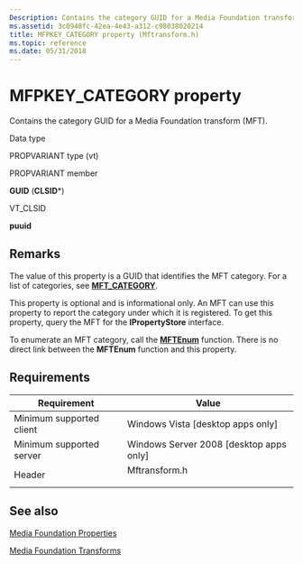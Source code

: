 ```yaml
---
Description: Contains the category GUID for a Media Foundation transform (MFT).
ms.assetid: 3c0948fc-42ea-4e43-a312-c98038020214
title: MFPKEY_CATEGORY property (Mftransform.h)
ms.topic: reference
ms.date: 05/31/2018
---
```


# MFPKEY\_CATEGORY property

Contains the category GUID for a Media Foundation transform (MFT).



Data type

PROPVARIANT type (vt)

PROPVARIANT member

**GUID** (**CLSID**\*)

VT\_CLSID

**puuid**



## Remarks

The value of this property is a GUID that identifies the MFT category. For a list of categories, see [**MFT\_CATEGORY**](mft-category.md).

This property is optional and is informational only. An MFT can use this property to report the category under which it is registered. To get this property, query the MFT for the **IPropertyStore** interface.

To enumerate an MFT category, call the [**MFTEnum**](/windows/desktop/api/mfapi/nf-mfapi-mftenum) function. There is no direct link between the **MFTEnum** function and this property.

## Requirements



| Requirement | Value |
|-------------------------------------|------------------------------------------------------------------------------------------|
| Minimum supported client<br/> | Windows Vista \[desktop apps only\]<br/>                                           |
| Minimum supported server<br/> | Windows Server 2008 \[desktop apps only\]<br/>                                     |
| Header<br/>                   | <dl> <dt>Mftransform.h</dt> </dl> |



## See also

<dl> <dt>

[Media Foundation Properties](media-foundation-properties.md)
</dt> <dt>

[Media Foundation Transforms](media-foundation-transforms.md)
</dt> </dl>

 

 




